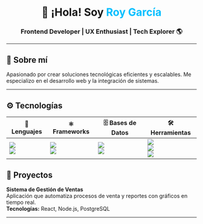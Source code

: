 
<h1 align="center">🚀 ¡Hola! Soy <span style="color:#00BFFF">Roy García</span></h1>
<h3 align="center">Frontend Developer | UX Enthusiast | Tech Explorer 🌎</h3>


---

## 🧠 Sobre mí
Apasionado por crear soluciones tecnológicas eficientes y escalables. Me especializo en el desarrollo web y la integración de sistemas. 

---

## ⚙️ Tecnologías
| 🧩 **Lenguajes** | ⚛️ **Frameworks** | 🗄️ **Bases de Datos** | 🛠️ **Herramientas** |
|------------------|------------------|----------------------|----------------------|
| <img src="https://img.shields.io/badge/Python-3776AB?style=for-the-badge&logo=python&logoColor=white" /> <br> <img src="https://img.shields.io/badge/JavaScript-F7DF1E?style=for-the-badge&logo=javascript&logoColor=black" /> | <img src="https://img.shields.io/badge/React-61DAFB?style=for-the-badge&logo=react&logoColor=black" /> <br> <img src="https://img.shields.io/badge/Django-092E20?style=for-the-badge&logo=django&logoColor=white" /> | <img src="https://img.shields.io/badge/MySQL-4479A1?style=for-the-badge&logo=mysql&logoColor=white" /> <br> <img src="https://img.shields.io/badge/MongoDB-47A248?style=for-the-badge&logo=mongodb&logoColor=white" /> | <img src="https://img.shields.io/badge/Git-F05032?style=for-the-badge&logo=git&logoColor=white" /> <br> <img src="https://img.shields.io/badge/VSCode-007ACC?style=for-the-badge&logo=visual-studio-code&logoColor=white" /> <br> <img src="https://img.shields.io/badge/Docker-2496ED?style=for-the-badge&logo=docker&logoColor=white" /> |

## 🚀 Proyectos
**Sistema de Gestión de Ventas**  
Aplicación que automatiza procesos de venta y reportes con gráficos en tiempo real.  
**Tecnologías:** React, Node.js, PostgreSQL

---
